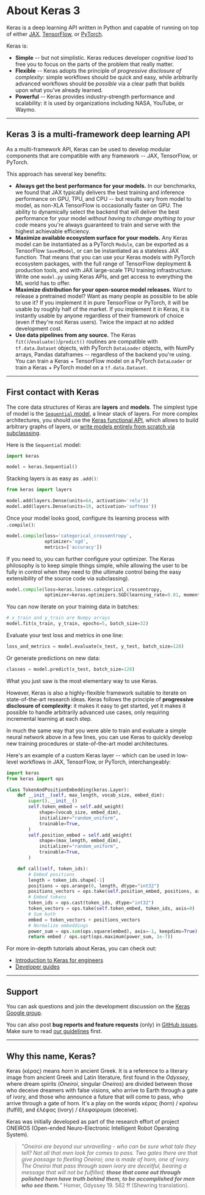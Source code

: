 # About Keras 3

Keras is a deep learning API written in Python and capable of running on top of either [JAX](https://jax.readthedocs.io/),
[TensorFlow](https://github.com/tensorflow/tensorflow),
or [PyTorch](https://pytorch.org/).

Keras is:

- **Simple** -- but not simplistic. Keras reduces developer *cognitive load* to free you to focus on the parts of the problem that really matter.
- **Flexible** -- Keras adopts the principle of *progressive disclosure of complexity*: simple workflows should be quick and easy,
while arbitrarily advanced workflows should be *possible* via a clear path that builds upon what you've already learned.
- **Powerful** -- Keras provides industry-strength performance and scalability: it is used by organizations including NASA, YouTube, or Waymo.

---

## Keras 3 is a multi-framework deep learning API

As a multi-framework API, Keras can be used to develop modular components that are compatible with any framework -- JAX, TensorFlow, or PyTorch.

This approach has several key benefits:

- **Always get the best performance for your models.** In our benchmarks,
we found that JAX typically delivers the best training and inference performance
on GPU, TPU, and CPU -- but results vary from model to model, as non-XLA
TensorFlow is occasionally faster on GPU. The ability to dynamically select
the backend that will deliver the best performance for your model
*without having to change anything to your code* means you're always guaranteed
to train and serve with the highest achievable efficiency.
- **Maximize available ecosystem surface for your models.** Any Keras
model can be instantiated as a PyTorch `Module`, can be exported as a TensorFlow
`SavedModel`, or can be instantiated as a stateless JAX function. That means
that you can use your Keras models with PyTorch ecosystem packages,
with the full range of TensorFlow deployment & production tools, and with
JAX large-scale TPU training infrastructure. Write one `model.py` using
Keras APIs, and get access to everything the ML world has to offer.
- **Maximize distribution for your open-source model releases.** Want to
release a pretrained model? Want as many people as possible
to be able to use it? If you implement it in pure TensorFlow or PyTorch,
it will be usable by roughly half of the market.
If you implement it in Keras, it is instantly usable by anyone regardless
of their framework of choice (even if they're not Keras users).
Twice the impact at no added development cost.
- **Use data pipelines from any source.** The Keras
`fit()`/`evaluate()`/`predict()` routines are compatible with `tf.data.Dataset` objects,
with PyTorch `DataLoader` objects, with NumPy arrays, Pandas dataframes --
regardless of the backend you're using. You can train a Keras + TensorFlow
model on a PyTorch `DataLoader` or train a Keras + PyTorch model on a
`tf.data.Dataset`.


---

## First contact with Keras

The core data structures of Keras are __layers__ and __models__.
The simplest type of model is the [`Sequential` model](/guides/sequential_model/), a linear stack of layers.
For more complex architectures, you should use the [Keras functional API](/guides/functional_api/),
which allows to build arbitrary graphs of layers, or [write models entirely from scratch via subclasssing](/guides/making_new_layers_and_models_via_subclassing/).

Here is the `Sequential` model:

```python
import keras

model = keras.Sequential()
```

Stacking layers is as easy as `.add()`:

```python
from keras import layers

model.add(layers.Dense(units=64, activation='relu'))
model.add(layers.Dense(units=10, activation='softmax'))
```

Once your model looks good, configure its learning process with `.compile()`:

```python
model.compile(loss='categorical_crossentropy',
              optimizer='sgd',
              metrics=['accuracy'])
```

If you need to, you can further configure your optimizer. The Keras philosophy is to keep simple things simple,
while allowing the user to be fully in control when they need to
(the ultimate control being the easy extensibility of the source code via subclassing).

```python
model.compile(loss=keras.losses.categorical_crossentropy,
              optimizer=keras.optimizers.SGD(learning_rate=0.01, momentum=0.9, nesterov=True))
```

You can now iterate on your training data in batches:

```python
# x_train and y_train are Numpy arrays
model.fit(x_train, y_train, epochs=5, batch_size=32)
```

Evaluate your test loss and metrics in one line:

```python
loss_and_metrics = model.evaluate(x_test, y_test, batch_size=128)
```

Or generate predictions on new data:

```python
classes = model.predict(x_test, batch_size=128)
```

What you just saw is the most elementary way to use Keras.

However, Keras is also a highly-flexible framework suitable to iterate on state-of-the-art research ideas.
Keras follows the principle of **progressive disclosure of complexity**: it makes it easy to get started,
yet it makes it possible to handle arbitrarily advanced use cases,
only requiring incremental learning at each step.

In much the same way that you were able to train and evaluate a simple neural network above in a few lines,
you can use Keras to quickly develop new training procedures or state-of-the-art model architectures.

Here's an example of a custom Keras layer -- which can be used in low-level
workflows in JAX, TensorFlow, or PyTorch, interchangeably:

```python
import keras
from keras import ops

class TokenAndPositionEmbedding(keras.Layer):
    def __init__(self, max_length, vocab_size, embed_dim):
        super().__init__()
        self.token_embed = self.add_weight(
            shape=(vocab_size, embed_dim),
            initializer="random_uniform",
            trainable=True,
        )
        self.position_embed = self.add_weight(
            shape=(max_length, embed_dim),
            initializer="random_uniform",
            trainable=True,
        )

    def call(self, token_ids):
        # Embed positions
        length = token_ids.shape[-1]
        positions = ops.arange(0, length, dtype="int32")
        positions_vectors = ops.take(self.position_embed, positions, axis=0)
        # Embed tokens
        token_ids = ops.cast(token_ids, dtype="int32")
        token_vectors = ops.take(self.token_embed, token_ids, axis=0)
        # Sum both
        embed = token_vectors + positions_vectors
        # Normalize embeddings
        power_sum = ops.sum(ops.square(embed), axis=-1, keepdims=True)
        return embed / ops.sqrt(ops.maximum(power_sum, 1e-7))
```

For more in-depth tutorials about Keras, you can check out:

- [Introduction to Keras for engineers](/getting_started/intro_to_keras_for_engineers/)
- [Developer guides](/guides/)

---

## Support

You can ask questions and join the development discussion on the [Keras Google group](https://groups.google.com/forum/#!forum/keras-users).

You can also post **bug reports and feature requests** (only) in [GitHub issues](https://github.com/keras-team/keras/issues).
Make sure to read [our guidelines](https://github.com/keras-team/keras-io/blob/master/templates/contributing.md) first.

---

## Why this name, Keras?

Keras (κέρας) means _horn_ in ancient Greek. It is a reference to a literary image from ancient Greek and Latin literature, first found in the _Odyssey_, where dream spirits (_Oneiroi_, singular _Oneiros_) are divided between those who deceive dreamers with false visions, who arrive to Earth through a gate of ivory, and those who announce a future that will come to pass, who arrive through a gate of horn. It's a play on the words κέρας (horn) / κραίνω (fulfill), and ἐλέφας (ivory) / ἐλεφαίρομαι (deceive).

Keras was initially developed as part of the research effort of project ONEIROS (Open-ended Neuro-Electronic Intelligent Robot Operating System).

>_"Oneiroi are beyond our unravelling - who can be sure what tale they tell? Not all that men look for comes to pass. Two gates there are that give passage to fleeting Oneiroi; one is made of horn, one of ivory. The Oneiroi that pass through sawn ivory are deceitful, bearing a message that will not be fulfilled; **those that come out through polished horn have truth behind them, to be accomplished for men who see them.**"_ Homer, Odyssey 19. 562 ff (Shewring translation).
